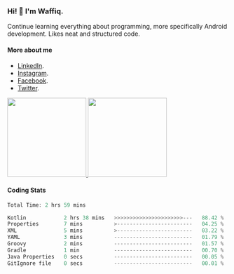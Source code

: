 ### Hi! 👋 I'm Waffiq.

Continue learning everything about programming, more specifically Android development. Likes neat and structured code.

#### More about me 
- [LinkedIn](https://www.linkedin.com/in/waffiqaziz/).
- [Instagram](https://www.instagram.com/waffiqaziz/).
- [Facebook](https://web.facebook.com/WaffiqAziz/).
- [Twitter](https://twitter.com/AzizWaffiq).

<p align="left">
<a href="https://github.com/waffiqaziz">
  <img height="180em" src="https://github-readme-stats-eight-theta.vercel.app/api?username=waffiqaziz&show_icons=true&theme=algolia&include_all_commits=true&count_private=true"/>
  <img height="180em" src="https://github-readme-stats-eight-theta.vercel.app/api/top-langs/?username=waffiqaziz&layout=compact&langs_count=8&theme=algolia"/>
</a>
</p>

#### Coding Stats
<!--START_SECTION:waka-->

```rust
Total Time: 2 hrs 59 mins

Kotlin            2 hrs 38 mins   >>>>>>>>>>>>>>>>>>>>>>---   88.42 %
Properties        7 mins          >------------------------   04.25 %
XML               5 mins          >------------------------   03.22 %
YAML              3 mins          -------------------------   01.79 %
Groovy            2 mins          -------------------------   01.57 %
Gradle            1 min           -------------------------   00.70 %
Java Properties   0 secs          -------------------------   00.05 %
GitIgnore file    0 secs          -------------------------   00.01 %
```

<!--END_SECTION:waka-->
